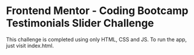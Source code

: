 # Frontend Mentor - Coding Bootcamp Testimonials Slider Challenge

This challenge is completed using only HTML, CSS and JS. To run the app, just visit index.html.
